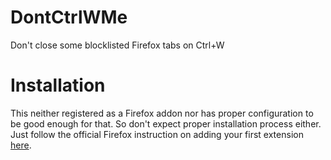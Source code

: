 # DontCtrlWMe
Don't close some blocklisted Firefox tabs on Ctrl+W

# Installation

This neither registered as a Firefox addon nor has proper configuration to be good enough for that.
So don't expect proper installation process either. Just follow the official Firefox instruction on
adding your first extension [here][firefox_docs].

[firefox_docs]: https://developer.mozilla.org/en-US/docs/Mozilla/Add-ons/WebExtensions/Your_first_WebExtension

